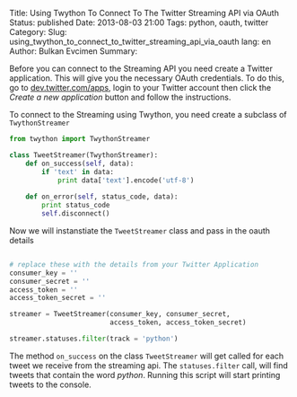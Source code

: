 Title: Using Twython To Connect To The Twitter Streaming API via OAuth
Status: published
Date: 2013-08-03 21:00
Tags: python, oauth, twitter
Category: 
Slug: using_twython_to_connect_to_twitter_streaming_api_via_oauth 
lang: en
Author: Bulkan Evcimen
Summary:


Before you can connect to the Streaming API you need create a Twitter application. This will give you the necessary OAuth credentials. To do this, go to [dev.twitter.com/apps](http://dev.twitter.com/apps), login to your Twitter account then click the _Create a new application_ button and follow the instructions.

To connect to the Streaming using Twython, you need create a subclass of `TwythonStreamer`

```python
from twython import TwythonStreamer

class TweetStreamer(TwythonStreamer):
    def on_success(self, data):
        if 'text' in data:
            print data['text'].encode('utf-8')
    
    def on_error(self, status_code, data):
        print status_code
        self.disconnect()
```

Now we will instanstiate the `TweetStreamer` class and pass in the oauth details

```python

# replace these with the details from your Twitter Application
consumer_key = ''
consumer_secret = ''
access_token = ''
access_token_secret = ''

streamer = TweetStreamer(consumer_key, consumer_secret,
                         access_token, access_token_secret)

streamer.statuses.filter(track = 'python')
```

The method `on_success` on the class `TweetStreamer` will get called for each tweet we receive from the streaming api. The `statuses.filter` call, will find tweets that contain the word _python_. Running this script will start printing tweets to the console.
